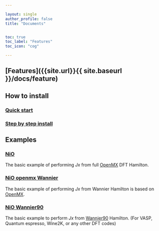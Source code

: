 ```yaml
---

layout: single
author_profile: false
title: "Documents"


toc: true
toc_label: "Features"
toc_icon: "cog"

---
```


## [Features]({{site.url}}{{ site.baseurl }}/docs/feature)

## How to install

### [Quick start](quick-start-guide/#quick-start-install--run-example)
### [Step by step install](quick-start-guide/#step-by-step-installation)

## Examples


### [NiO](example_NiO)
The basic example of performing *Jx* from full [OpenMX](https://www.openmx-square.org/) DFT Hamilton.

### [NiO openmx Wannier](example_NiO_openmxWannier)

The basic example of performing *Jx* from Wannier Hamilton is based on [OpenMX](https://www.openmx-square.org/).

### [NiO Wannier90](example_NiO_Wannier90)
The basic example to perform *Jx* from [Wannier90](https://wannier.org/) Hamilton. (For VASP, Quantum espresso, Wine2K, or any other DFT codes)


<!--- Add more examples
### [NiO wannier90](example_NiO wannier90)


### Fe

### CrO2

-->

